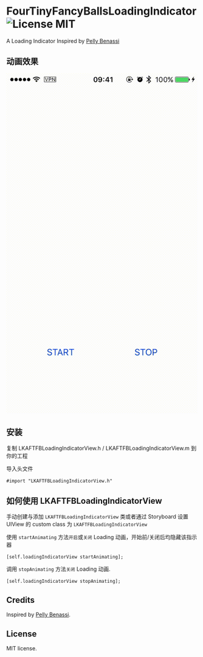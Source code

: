 FourTinyFancyBallsLoadingIndicator ![License MIT](https://go-shields.herokuapp.com/license-MIT-blue.png)
========================
A Loading Indicator Inspired by [Pelly Benassi](https://dribbble.com/shots/3712012--SVG-Loading-Icon-FTFB-Four-Tiny-Fancy-Balls)

## 动画效果
![Screenshot](https://github.com/lukapool/FourTinyFancyBallsLoadingIndicator/blob/master/ScreenShot.gif "Example of FourTinyFancyBallsLoadingIndicatorView")

##  安装
复制 LKAFTFBLoadingIndicatorView.h / LKAFTFBLoadingIndicatorView.m 到你的工程

导入头文件
```
#import "LKAFTFBLoadingIndicatorView.h"
```


## 如何使用 LKAFTFBLoadingIndicatorView

手动创建与添加 `LKAFTFBLoadingIndicatorView` 类或者通过 Storyboard 设置 UIView 的 custom class 为 `LKAFTFBLoadingIndicatorView`


使用 `startAnimating` 方法`开启`或`关闭` Loading 动画，开始前/关闭后均隐藏该指示器

```
[self.loadingIndicatorView startAnimating];

```

调用 `stopAnimating` 方法`关闭` Loading 动画.

```
[self.loadingIndicatorView stopAnimating];

```

## Credits

Inspired by [Pelly Benassi](https://dribbble.com/shots/3712012--SVG-Loading-Icon-FTFB-Four-Tiny-Fancy-Balls).

## License

MIT license.
